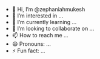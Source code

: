 - 👋 Hi, I’m @zephaniahmukesh
- 👀 I’m interested in ...
- 🌱 I’m currently learning ...
- 💞️ I’m looking to collaborate on ...
- 📫 How to reach me ...
- 😄 Pronouns: ...
- ⚡ Fun fact: ...

<!---
zephaniahmukesh/zephaniahmukesh is a ✨ special ✨ repository because its `README.md` (this file) appears on your GitHub profile.
You can click the Preview link to take a look at your changes.
--->
